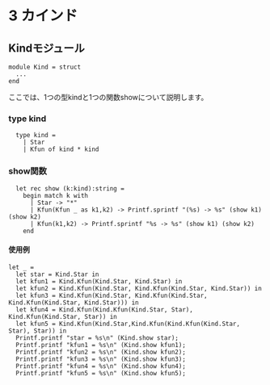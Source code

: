 # 3 カインド

## Kindモジュール

	module Kind = struct
	  ...
	end

ここでは、1つの型kindと1つの関数showについて説明します。

### type kind

	  type kind =
	    | Star
	    | Kfun of kind * kind

### show関数

	  let rec show (k:kind):string =
	    begin match k with
	      | Star -> "*"
	      | Kfun(Kfun _ as k1,k2) -> Printf.sprintf "(%s) -> %s" (show k1) (show k2) 
	      | Kfun(k1,k2) -> Printf.sprintf "%s -> %s" (show k1) (show k2) 
	    end

#### 使用例

	let _ =
	  let star = Kind.Star in
	  let kfun1 = Kind.Kfun(Kind.Star, Kind.Star) in
	  let kfun2 = Kind.Kfun(Kind.Star, Kind.Kfun(Kind.Star, Kind.Star)) in
	  let kfun3 = Kind.Kfun(Kind.Star, Kind.Kfun(Kind.Star, Kind.Kfun(Kind.Star, Kind.Star))) in
	  let kfun4 = Kind.Kfun(Kind.Kfun(Kind.Star, Star), Kind.Kfun(Kind.Star, Star)) in
	  let kfun5 = Kind.Kfun(Kind.Star,Kind.Kfun(Kind.Kfun(Kind.Star, Star), Star)) in
	  Printf.printf "star = %s\n" (Kind.show star);
	  Printf.printf "kfun1 = %s\n" (Kind.show kfun1);
	  Printf.printf "kfun2 = %s\n" (Kind.show kfun2);
	  Printf.printf "kfun3 = %s\n" (Kind.show kfun3);
	  Printf.printf "kfun4 = %s\n" (Kind.show kfun4);
	  Printf.printf "kfun5 = %s\n" (Kind.show kfun5);
